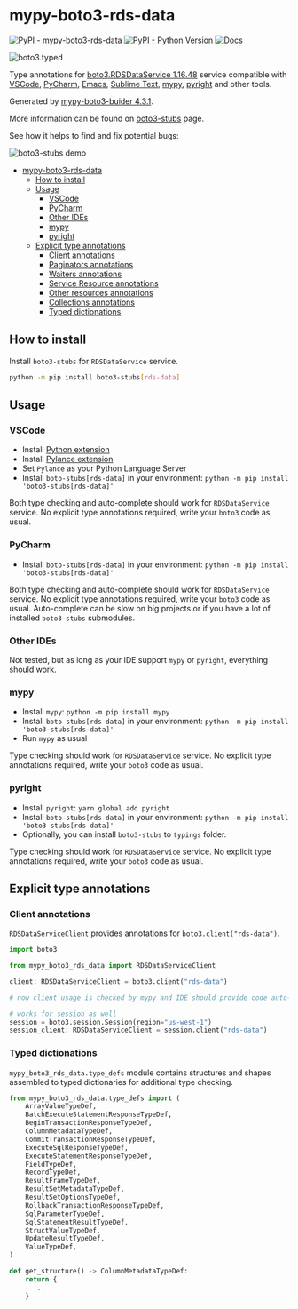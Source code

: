 # mypy-boto3-rds-data

[![PyPI - mypy-boto3-rds-data](https://img.shields.io/pypi/v/mypy-boto3-rds-data.svg?color=blue)](https://pypi.org/project/mypy-boto3-rds-data)
[![PyPI - Python Version](https://img.shields.io/pypi/pyversions/mypy-boto3-rds-data.svg?color=blue)](https://pypi.org/project/mypy-boto3-rds-data)
[![Docs](https://img.shields.io/readthedocs/mypy-boto3-builder.svg?color=blue)](https://mypy-boto3-builder.readthedocs.io/)

![boto3.typed](https://github.com/vemel/mypy_boto3_builder/raw/master/logo.png)

Type annotations for
[boto3.RDSDataService 1.16.48](https://boto3.amazonaws.com/v1/documentation/api/1.16.48/reference/services/rds-data.html#RDSDataService) service
compatible with
[VSCode](https://code.visualstudio.com/),
[PyCharm](https://www.jetbrains.com/pycharm/),
[Emacs](https://www.gnu.org/software/emacs/),
[Sublime Text](https://www.sublimetext.com/),
[mypy](https://github.com/python/mypy),
[pyright](https://github.com/microsoft/pyright)
and other tools.

Generated by [mypy-boto3-buider 4.3.1](https://github.com/vemel/mypy_boto3_builder).

More information can be found on [boto3-stubs](https://pypi.org/project/boto3-stubs/) page.

See how it helps to find and fix potential bugs:

![boto3-stubs demo](https://github.com/vemel/mypy_boto3_builder/raw/master/demo.gif)

- [mypy-boto3-rds-data](#mypy-boto3-rds-data)
  - [How to install](#how-to-install)
  - [Usage](#usage)
    - [VSCode](#vscode)
    - [PyCharm](#pycharm)
    - [Other IDEs](#other-ides)
    - [mypy](#mypy)
    - [pyright](#pyright)
  - [Explicit type annotations](#explicit-type-annotations)
    - [Client annotations](#client-annotations)
    - [Paginators annotations](#paginators-annotations)
    - [Waiters annotations](#waiters-annotations)
    - [Service Resource annotations](#service-resource-annotations)
    - [Other resources annotations](#other-resources-annotations)
    - [Collections annotations](#collections-annotations)
    - [Typed dictionations](#typed-dictionations)

## How to install

Install `boto3-stubs` for `RDSDataService` service.

```bash
python -m pip install boto3-stubs[rds-data]
```

## Usage

### VSCode

- Install [Python extension](https://marketplace.visualstudio.com/items?itemName=ms-python.python)
- Install [Pylance extension](https://marketplace.visualstudio.com/items?itemName=ms-python.vscode-pylance)
- Set `Pylance` as your Python Language Server
- Install `boto-stubs[rds-data]` in your environment: `python -m pip install 'boto3-stubs[rds-data]'`

Both type checking and auto-complete should work for `RDSDataService` service.
No explicit type annotations required, write your `boto3` code as usual.

### PyCharm

- Install `boto-stubs[rds-data]` in your environment: `python -m pip install 'boto3-stubs[rds-data]'`

Both type checking and auto-complete should work for `RDSDataService` service.
No explicit type annotations required, write your `boto3` code as usual.
Auto-complete can be slow on big projects or if you have a lot of installed `boto3-stubs` submodules.

### Other IDEs

Not tested, but as long as your IDE support `mypy` or `pyright`, everything should work.

### mypy

- Install `mypy`: `python -m pip install mypy`
- Install `boto-stubs[rds-data]` in your environment: `python -m pip install 'boto3-stubs[rds-data]'`
- Run `mypy` as usual

Type checking should work for `RDSDataService` service.
No explicit type annotations required, write your `boto3` code as usual.

### pyright

- Install `pyright`: `yarn global add pyright`
- Install `boto-stubs[rds-data]` in your environment: `python -m pip install 'boto3-stubs[rds-data]'`
- Optionally, you can install `boto3-stubs` to `typings` folder.

Type checking should work for `RDSDataService` service.
No explicit type annotations required, write your `boto3` code as usual.

## Explicit type annotations

### Client annotations

`RDSDataServiceClient` provides annotations for `boto3.client("rds-data")`.

```python
import boto3

from mypy_boto3_rds_data import RDSDataServiceClient

client: RDSDataServiceClient = boto3.client("rds-data")

# now client usage is checked by mypy and IDE should provide code auto-complete

# works for session as well
session = boto3.session.Session(region="us-west-1")
session_client: RDSDataServiceClient = session.client("rds-data")
```








### Typed dictionations

`mypy_boto3_rds_data.type_defs` module contains structures and shapes assembled
to typed dictionaries for additional type checking.

```python
from mypy_boto3_rds_data.type_defs import (
    ArrayValueTypeDef,
    BatchExecuteStatementResponseTypeDef,
    BeginTransactionResponseTypeDef,
    ColumnMetadataTypeDef,
    CommitTransactionResponseTypeDef,
    ExecuteSqlResponseTypeDef,
    ExecuteStatementResponseTypeDef,
    FieldTypeDef,
    RecordTypeDef,
    ResultFrameTypeDef,
    ResultSetMetadataTypeDef,
    ResultSetOptionsTypeDef,
    RollbackTransactionResponseTypeDef,
    SqlParameterTypeDef,
    SqlStatementResultTypeDef,
    StructValueTypeDef,
    UpdateResultTypeDef,
    ValueTypeDef,
)

def get_structure() -> ColumnMetadataTypeDef:
    return {
      ...
    }
```
